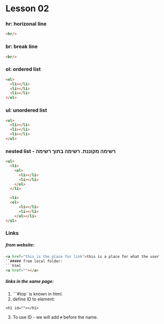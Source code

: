 # Lesson 02

### hr: horizonal line
```html
<hr/>
```

### br: break line
```html
<br/>
```
### ol: ordered list
```html
<ol>
  <li></li>
  <li></li>
  <li></li> 
</ol>
```
### ul: unordered list
```html
<ul>
  <li></li>
  <li></li>
  <li></li> 
</ul>
```
### nested list - רשימה מקוננת. רשימה בתוך רשימה
```html
<ul>
  <li>
    <ol>
      <li></li>
      <li></li>
    </ol>
  </li>
  
  <li>
  <ol>
      <li></li>
      <li></li>
    </ol></li>
</ul>
```
### Links 

##### from website:
```html
<a href="this is the place for link">this is a place for what the user sees</a>
``##### from local folder:
```html
<a href=""></a>
````

##### links in the same page:
1. ```#top` is known in html. 
2. define ID to element:
```
<h1 id=""></h1>
```
3. To use ID - we will add `#` before the name. 










